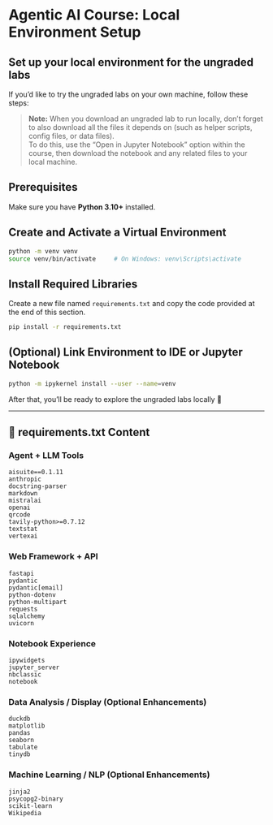 # Agentic AI Course: Local Environment Setup

## Set up your local environment for the ungraded labs

If you’d like to try the ungraded labs on your own machine, follow these steps:

> **Note:** When you download an ungraded lab to run locally, don’t forget to also download all the files it depends on (such as helper scripts, config files, or data files).  
> To do this, use the “Open in Jupyter Notebook” option within the course, then download the notebook and any related files to your local machine.

## Prerequisites

Make sure you have **Python 3.10+** installed.

## Create and Activate a Virtual Environment

```bash
python -m venv venv
source venv/bin/activate     # On Windows: venv\Scripts\activate
```

## Install Required Libraries

Create a new file named `requirements.txt` and copy the code provided at the end of this section.

```bash
pip install -r requirements.txt
```

## (Optional) Link Environment to IDE or Jupyter Notebook

```bash
python -m ipykernel install --user --name=venv
```

After that, you’ll be ready to explore the ungraded labs locally 🚀

---

## 📄 requirements.txt Content

### Agent + LLM Tools
```
aisuite==0.1.11
anthropic
docstring-parser
markdown
mistralai
openai
qrcode
tavily-python>=0.7.12
textstat
vertexai
```

### Web Framework + API
```
fastapi
pydantic
pydantic[email]
python-dotenv
python-multipart
requests
sqlalchemy
uvicorn
```

### Notebook Experience
```
ipywidgets
jupyter_server
nbclassic
notebook
```

### Data Analysis / Display (Optional Enhancements)
```
duckdb
matplotlib
pandas
seaborn
tabulate
tinydb
```

### Machine Learning / NLP (Optional Enhancements)
```
jinja2
psycopg2-binary
scikit-learn
Wikipedia
```